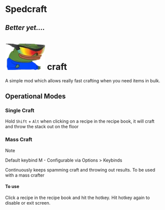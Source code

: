 # Spedcraft

## _Better yet...._

# ![sped.webp](assets/sped.webp) craft

A simple mod which allows really fast crafting when you need items in bulk.

## Operational Modes

### Single Craft

Hold `Shift` + `Alt` when clicking on a recipe in the recipe book, it will craft and throw the stack out on the floor

### Mass Craft

> [!NOTE]  
> Default keybind M - Configurable via Options > Keybinds

Continuously keeps spamming craft and throwing out results. To be used with a mass crafter

#### To use

Click a recipe in the recipe book and hit the hotkey. Hit hotkey again to disable or exit screen.


